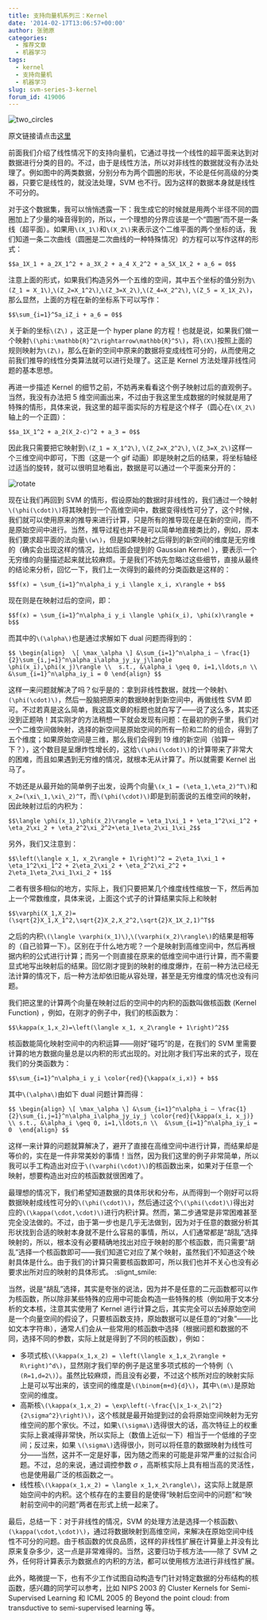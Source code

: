 ```yaml
---
title: 支持向量机系列三：Kernel
date: '2014-02-17T13:06:57+00:00'
author: 张驰原
categories:
  - 推荐文章
  - 机器学习
tags:
  - kernel
  - 支持向量机
  - 机器学习
slug: svm-series-3-kernel
forum_id: 419006
---
```


![two_circles](https://uploads.cosx.org/2014/02/two_circles.png) 

原文链接请点击[这里](http://blog.pluskid.org/?p=685)

前面我们介绍了线性情况下的支持向量机，它通过寻找一个线性的超平面来达到对数据进行分类的目的。不过，由于是线性方法，所以对非线性的数据就没有办法处理了。例如图中的两类数据，分别分布为两个圆圈的形状，不论是任何高级的分类器，只要它是线性的，就没法处理，SVM 也不行。因为这样的数据本身就是线性不可分的。

对于这个数据集，我可以悄悄透露一下：我生成它的时候就是用两个半径不同的圆圈加上了少量的噪音得到的，所以，一个理想的分界应该是一个“圆圈”而不是一条线（超平面）。如果用`\(X_1\)`和`\(X_2\)`来表示这个二维平面的两个坐标的话，我们知道一条二次曲线（圆圈是二次曲线的一种特殊情况）的方程可以写作这样的形式：

`$$a_1X_1 + a_2X_1^2 + a_3X_2 + a_4 X_2^2 + a_5X_1X_2 + a_6 = 0$$`

注意上面的形式，如果我们构造另外一个五维的空间，其中五个坐标的值分别为`\(Z_1 = X_1\)`,`\(Z_2=X_1^2\)`,`\(Z_3=X_2\)`,`\(Z_4=X_2^2\)`, `\(Z_5 = X_1X_2\)`，那么显然，上面的方程在新的坐标系下可以写作：

`$$\sum_{i=1}^5a_iZ_i + a_6 = 0$$`

关于新的坐标`\(Z\)` ，这正是一个 hyper plane 的方程！也就是说，如果我们做一个映射`\(\phi:\mathbb{R}^2\rightarrow\mathbb{R}^5\)`，将`\(X\)`按照上面的规则映射为`\(Z\)`，那么在新的空间中原来的数据将变成线性可分的，从而使用之前我们推导的线性分类算法就可以进行处理了。这正是 Kernel 方法处理非线性问题的基本思想。

再进一步描述 Kernel 的细节之前，不妨再来看看这个例子映射过后的直观例子。当然，我没有办法把 5 维空间画出来，不过由于我这里生成数据的时候就是用了特殊的情形，具体来说，我这里的超平面实际的方程是这个样子（圆心在`\(X_2\)`轴上的一个正圆）：

`$$a_1X_1^2 + a_2(X_2-c)^2 + a_3 = 0$$`

因此我只需要把它映射到`\(Z_1 = X_1^2\)`, `\(Z_2=X_2^2\)`, `\(Z_3=X_2\)`这样一个三维空间中即可，下图（这是一个 gif 动画）即是映射之后的结果，将坐标轴经过适当的旋转，就可以很明显地看出，数据是可以通过一个平面来分开的：

![rotate](https://uploads.cosx.org/2014/02/rotate.gif)

现在让我们再回到 SVM 的情形，假设原始的数据时非线性的，我们通过一个映射`\(\phi(\cdot)\)`将其映射到一个高维空间中，数据变得线性可分了，这个时候，我们就可以使用原来的推导来进行计算，只是所有的推导现在是在新的空间，而不是原始空间中进行。当然，推导过程也并不是可以简单地直接类比的，例如，原本我们要求超平面的法向量`\(w\)`，但是如果映射之后得到的新空间的维度是无穷维的（确实会出现这样的情况，比如后面会提到的 Gaussian Kernel ），要表示一个无穷维的向量描述起来就比较麻烦。于是我们不妨先忽略过这些细节，直接从最终的结论来分析，回忆一下，我们上一次得到的最终的分类函数是这样的：

`$$f(x) = \sum_{i=1}^n\alpha_i y_i \langle x_i, x\rangle + b$$`

现在则是在映射过后的空间，即：

`$$f(x) = \sum_{i=1}^n\alpha_i y_i \langle \phi(x_i), \phi(x)\rangle + b$$`

而其中的`\(\alpha\)`也是通过求解如下 dual 问题而得到的：

`$$
\begin{align} 
\[ \max_\alpha \] &\sum_{i=1}^n\alpha_i – \frac{1}{2}\sum_{i,j=1}^n\alpha_i\alpha_jy_iy_j\langle \phi(x_i),\phi(x_j)\rangle \\ 
s.t., &\alpha_i \geq 0, i=1,\ldots,n \\ 
&\sum_{i=1}^n\alpha_iy_i = 0
\end{align}
$$`

这样一来问题就解决了吗？似乎是的：拿到非线性数据，就找一个映射`\(\phi(\cdot)\)`，然后一股脑把原来的数据映射到新空间中，再做线性 SVM 即可。不过若真是这么简单，我这篇文章的标题也就白写了——说了这么多，其实还没到正题呐！其实刚才的方法稍想一下就会发现有问题：在最初的例子里，我们对一个二维空间做映射，选择的新空间是原始空间的所有一阶和二阶的组合，得到了五个维度；如果原始空间是三维，那么我们会得到 19 维的新空间（验算一下？），这个数目是呈爆炸性增长的，这给`\(\phi(\cdot)\)`的计算带来了非常大的困难，而且如果遇到无穷维的情况，就根本无从计算了。所以就需要 Kernel 出马了。

不妨还是从最开始的简单例子出发，设两个向量`\(x_1 = (\eta_1,\eta_2)^T\)`和`x_2=(\xi\_1,\xi\_2)^T`，而`\(\phi(\cdot)\)`即是到前面说的五维空间的映射，因此映射过后的内积为：

`$$\langle \phi(x_1),\phi(x_2)\rangle = \eta_1\xi_1 + \eta_1^2\xi_1^2 + \eta_2\xi_2 + \eta_2^2\xi_2^2+\eta_1\eta_2\xi_1\xi_2$$`

另外，我们又注意到：

`$$\left(\langle x_1, x_2\rangle + 1\right)^2 = 2\eta_1\xi_1 + \eta_1^2\xi_1^2 + 2\eta_2\xi_2 + \eta_2^2\xi_2^2 + 2\eta_1\eta_2\xi_1\xi_2 + 1$$`

二者有很多相似的地方，实际上，我们只要把某几个维度线性缩放一下，然后再加上一个常数维度，具体来说，上面这个式子的计算结果实际上和映射

`$$\varphi(X_1,X_2)=(\sqrt{2}X_1,X_1^2,\sqrt{2}X_2,X_2^2,\sqrt{2}X_1X_2,1)^T$$`

之后的内积`\(\langle \varphi(x_1)\)`,`\(\varphi(x_2)\rangle\)`的结果是相等的（自己验算一下）。区别在于什么地方呢？一个是映射到高维空间中，然后再根据内积的公式进行计算；而另一个则直接在原来的低维空间中进行计算，而不需要显式地写出映射后的结果。回忆刚才提到的映射的维度爆炸，在前一种方法已经无法计算的情况下，后一种方法却依旧能从容处理，甚至是无穷维度的情况也没有问题。

我们把这里的计算两个向量在映射过后的空间中的内积的函数叫做核函数 (Kernel Function) ，例如，在刚才的例子中，我们的核函数为：

`$$\kappa(x_1,x_2)=\left(\langle x_1, x_2\rangle + 1\right)^2$$`

核函数能简化映射空间中的内积运算——刚好“碰巧”的是，在我们的 SVM 里需要计算的地方数据向量总是以内积的形式出现的。对比刚才我们写出来的式子，现在我们的分类函数为：

`$$\sum_{i=1}^n\alpha_i y_i \color{red}{\kappa(x_i,x)} + b$$`

其中`\(\alpha\)`由如下 dual 问题计算而得：

`$$
\begin{align}
\[ \max_\alpha \] &\sum_{i=1}^n\alpha_i – \frac{1}{2}\sum_{i,j=1}^n\alpha_i\alpha_jy_iy_j \color{red}{\kappa(x_i, x_j)} \\
s.t., &\alpha_i \geq 0, i=1,\ldots,n \\ 
&\sum_{i=1}^n\alpha_iy_i = 0 
\end{align}
$$`

这样一来计算的问题就算解决了，避开了直接在高维空间中进行计算，而结果却是等价的，实在是一件非常美妙的事情！当然，因为我们这里的例子非常简单，所以我可以手工构造出对应于`\(\varphi(\cdot)\)`的核函数出来，如果对于任意一个映射，想要构造出对应的核函数就很困难了。

最理想的情况下，我们希望知道数据的具体形状和分布，从而得到一个刚好可以将数据映射成线性可分的`\(\phi(\cdot)\)`，然后通过这个`\(\phi(\cdot)\)`得出对应的`\(\kappa(\cdot,\cdot)\)`进行内积计算。然而，第二步通常是非常困难甚至完全没法做的。不过，由于第一步也是几乎无法做到，因为对于任意的数据分析其形状找到合适的映射本身就不是什么容易的事情，所以，人们通常都是“胡乱”选择映射的，所以，根本没有必要精确地找出对应于映射的那个核函数，而只需要“胡乱”选择一个核函数即可——我们知道它对应了某个映射，虽然我们不知道这个映射具体是什么。由于我们的计算只需要核函数即可，所以我们也并不关心也没有必要求出所对应的映射的具体形式。 :slignt_smile:

当然，说是“胡乱”选择，其实是夸张的说法，因为并不是任意的二元函数都可以作为核函数，所以除非某些特殊的应用中可能会构造一些特殊的核（例如用于文本分析的文本核，注意其实使用了 Kernel 进行计算之后，其实完全可以去掉原始空间是一个向量空间的假设了，只要核函数支持，原始数据可以是任意的“对象”——比如文本字符串），通常人们会从一些常用的核函数中选择（根据问题和数据的不同，选择不同的参数，实际上就是得到了不同的核函数），例如：

  * 多项式核`\(\kappa(x_1,x_2) = \left(\langle x_1,x_2\rangle + R\right)^d\)`，显然刚才我们举的例子是这里多项式核的一个特例（`\(R=1,d=2\)`）。虽然比较麻烦，而且没有必要，不过这个核所对应的映射实际上是可以写出来的，该空间的维度是`\(\binom{m+d}{d}\)`，其中`\(m\)`是原始空间的维度。
  * 高斯核`\(\kappa(x_1,x_2) = \exp\left(-\frac{\|x_1-x_2\|^2}{2\sigma^2}\right)\)`，这个核就是最开始提到过的会将原始空间映射为无穷维空间的那个家伙。不过，如果`\(\sigma\)`选得很大的话，高次特征上的权重实际上衰减得非常快，所以实际上（数值上近似一下）相当于一个低维的子空间；反过来，如果 `\(\sigma\)`选得很小，则可以将任意的数据映射为线性可分——当然，这并不一定是好事，因为随之而来的可能是非常严重的过拟合问题。不过，总的来说，通过调控参数 $\sigma$ ，高斯核实际上具有相当高的灵活性，也是使用最广泛的核函数之一。
  * 线性核`\(\kappa(x_1,x_2) = \langle x_1,x_2\rangle\)`，这实际上就是原始空间中的内积。这个核存在的主要目的是使得“映射后空间中的问题”和“映射前空间中的问题”两者在形式上统一起来了。

最后，总结一下：对于非线性的情况，SVM 的处理方法是选择一个核函数`\(\kappa(\cdot,\cdot)\)`，通过将数据映射到高维空间，来解决在原始空间中线性不可分的问题。由于核函数的优良品质，这样的非线性扩展在计算量上并没有比原来复杂多少，这一点是非常难得的。当然，这要归功于核方法——除了 SVM 之外，任何将计算表示为数据点的内积的方法，都可以使用核方法进行非线性扩展。

此外，略微提一下，也有不少工作试图自动构造专门针对特定数据的分布结构的核函数，感兴趣的同学可以参考，比如 NIPS 2003 的 Cluster Kernels for Semi-Supervised Learning 和 ICML 2005 的 Beyond the point cloud: from transductive to semi-supervised learning 等。
